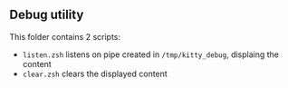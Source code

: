 ## Debug utility

This folder contains 2 scripts: 
- `listen.zsh` listens on pipe created in `/tmp/kitty_debug`, displaing the content
- `clear.zsh` clears the displayed content
